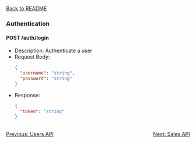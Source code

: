 [Back to README](../README.md)


### Authentication

#### POST /auth/login
- Description: Authenticate a user
- Request Body:
  ```json
  {
    "username": "string",
    "password": "string"
  }
  ```
- Response: 
  ```json
  {
    "token": "string"
  }
  ```

<br/>
<div style="display: flex; justify-content: space-between;">
  <a href="./users-api.md">Previous: Users API</a>
  <a href="./sales-api.md">Next: Sales API</a>
</div>
